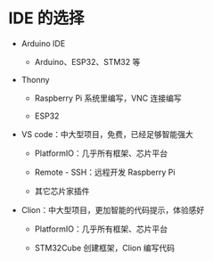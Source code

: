 # IDE 的选择

- Arduino IDE

    - Arduino、ESP32、STM32 等

- Thonny

    - Raspberry Pi 系统里编写，VNC 连接编写

    - ESP32

- VS code：中大型项目，免费，已经足够智能强大

    - PlatformIO：几乎所有框架、芯片平台

    - Remote - SSH：远程开发 Raspberry Pi

    - 其它芯片家插件

- Clion：中大型项目，更加智能的代码提示，体验感好

    - PlatformIO：几乎所有框架、芯片平台

    - STM32Cube 创建框架，Clion 编写代码
